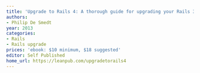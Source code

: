 ```yaml
---
title: 'Upgrade to Rails 4: A thorough guide for upgrading your Rails 3 app'
authors:
- Philip De Smedt
year: 2013
categories:
- Rails
- Rails upgrade
prices: 'ebook: $10 minimum, $18 suggested'
editor: Self Published
home_url: https://leanpub.com/upgradetorails4
---
```

